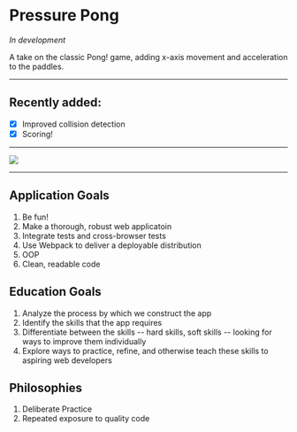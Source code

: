 # Pressure Pong

*In development*

A take on the classic Pong! game, adding x-axis movement and acceleration to the paddles.

----

## Recently added:

- [X] Improved collision detection
- [X] Scoring!

----

<img src=http://i.imgur.com/DNab8kB.gif>

----

## Application Goals

1. Be fun!
2. Make a thorough, robust web applicatoin
2. Integrate tests and cross-browser tests
3. Use Webpack to deliver a deployable distribution
4. OOP
5. Clean, readable code

## Education Goals

1. Analyze the process by which we construct the app
2. Identify the skills that the app requires
3. Differentiate between the skills -- hard skills, soft skills -- looking for ways to improve them individually
4. Explore ways to practice, refine, and otherwise teach these skills to aspiring web developers

## Philosophies

1. Deliberate Practice
2. Repeated exposure to quality code
